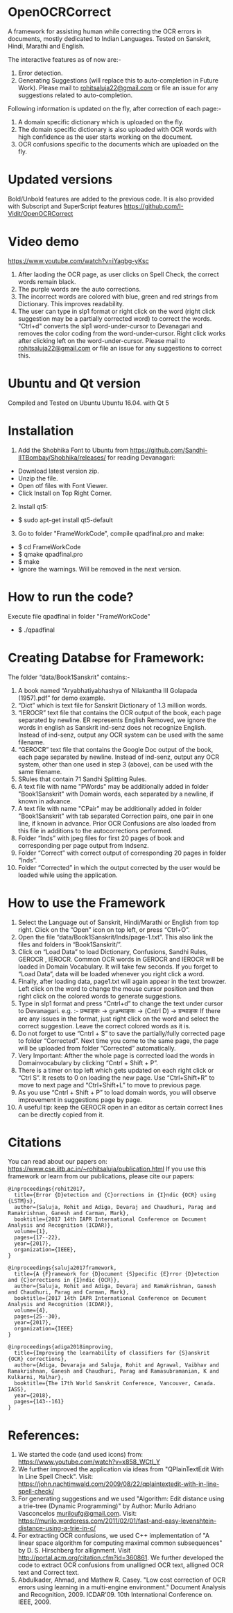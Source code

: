 # OpenOCRCorrect
A framework for assisting human while correcting the OCR errors in documents, mostly dedicated to Indian Languages.
Tested on Sanskrit, Hindi, Marathi and English.

The interactive features as of now are:-
1. Error detection.
2. Generating Suggestions (will replace this to auto-completion in Future Work).
Please mail to rohitsaluja22@gmail.com or file an issue for any suggestions related to auto-completion.

Following information is updated on the fly, after correction of each page:-
1. A domain specific dictionary which is uploaded on the fly.
2. The domain specific dictionary is also uploaded with OCR words with high confidence as the user starts working on the document.
3. OCR confusions specific to the documents which are uploaded on the fly.

# Updated versions

Bold/Unbold features are added to the previous code.
It is also provided with Subscript and SuperScript features
https://github.com/I-Vidit/OpenOCRCorrect

# Video demo

https://www.youtube.com/watch?v=iYagbg-yKsc 
1. After laoding the OCR page, as user clicks on Spell Check, the correct words remain black.
2. The purple words are the auto corrections.
3. The incorrect words are colored with blue, green and red strings from Dictionary. This improves readability.
4. The user can type in slp1 format or right click on the word (right click suggestion may be a partially corrected word) to correct the words. "Ctrl+d" converts the slp1 word-under-cursor to Devanagari and removes the color coding from the word-under-cursor.
Right click works after clicking left on the word-under-cursor. Please mail to rohitsaluja22@gmail.com or file an issue for any suggestions to correct this.

# Ubuntu and Qt version

Compiled and Tested on Ubuntu Ubuntu 16.04. with Qt 5

# Installation

1. Add the Shobhika Font to Ubuntu from https://github.com/Sandhi-IITBombay/Shobhika/releases/ for reading Devanagari:
- Download latest version zip.
- Unzip the file.
- Open otf files with Font Viewer.
- Click Install on Top Right Corner.

2. Install qt5:
- $ sudo apt-get install qt5-default

3. Go to folder "FrameWorkCode", compile qpadfinal.pro and make:
- $ cd FrameWorkCode
- $ qmake qpadfinal.pro
- $ make
- Ignore the warnings. Will be removed in the next version.

# How to run the code?

Execute file qpadfinal in folder "FrameWorkCode"
- $ ./qpadfinal

# Creating Databse for Framework:

The folder “data/Book1Sanskrit” contains:-
1) A book named “Aryabhatiyabhashya of Nilakantha III Golapada (1957).pdf” for demo example.
2) “Dict” which is text file for Sanskrit Dictionary of 1.3 million words.
3) “IEROCR” text file that contains the OCR output of the book, each page separated by newline. ER represents English Removed, we ignore the words in english as Sanskrit ind-senz does not recognize English. Instead of ind-senz, output any OCR system can be used with the same filename.
4) “GEROCR” text file that contains the Google Doc output of the book, each page separated by newline. Instead of ind-senz, output any OCR system, other than one used in step 3 (above), can be used with the same filename.
5) SRules that contain 71 Sandhi Splitting Rules.
6) A text file with name "PWords" may be additionally added in folder "Book1Sanskrit" with Domain words, each separated by a newline, if known in advance.
7) A text file with name "CPair" may be additionally added in folder "Book1Sanskrit" with tab separated Correction pairs, one pair in one line, if known in advance. Prior OCR Confusions are also loaded from this file in additions to the autocorrections performed.
8) Folder “Inds” with jpeg files for first 20 pages of book and corresponding per page output from Indsenz.
9) Folder “Correct” with correct output of corresponding 20 pages in folder “Inds”.
10) Folder “Corrected” in which the output corrected by the user would be loaded while using the application.

# How to use the Framework

1) Select the Language out of Sanskrit, Hindi/Marathi or English from top right. Click on the “Open” icon on top left, or press “Ctrl+O”.
2) Open the file “data/Book1Sanskrit/Inds/page-1.txt”. This also link the files and folders in “Book1Sanskrit/”.
3) Click on “Load Data” to load Dictionary, Confusions, Sandhi Rules, GEROCR , IEROCR. Common OCR words in GEROCR and IEROCR will be loaded in Domain Vocabulary. It will take few seconds.
If you forget to “Load Data”, data will be loaded whenever you right click a word.
4) Finally, after loading data, page1.txt will again appear in the text browzer. Left click on the word to change the mouse cursor position and then right click on the colored words to generate suggestions.
5) Type in slp1 format and press “Cntrl+d” to change the text under cursor to Devanagari.
e.g. :-
प्रन्थाङ्कः -> graन्थाङ्कः -> (Cntrl D) -> ग्रन्थाङ्कः
If there are any issues in the format, just right click on the word and select the correct suggestion. Leave the correct colored words as it is.
6) Do not forget to use “Cntrl + S” to save the partially/fully corrected page to folder “Corrected”. Next time you come to the same page, the page will be uploaded from folder “Corrected” automatically.
7) Very Important: Afther the whole page is corrected load the words in Domainvocabulary by clicking “Cntrl + Shift + P”.
8) There is a timer on top left which gets updated on each right click or “Ctrl S”. It resets to 0 on loading the new page. Use “Ctrl+Shift+R” to move to next page and “Ctrl+Shift+L” to move to previous page.
9) As you use “Cntrl + Shift + P” to load domain words, you will observe improvement in suggestions page by page.
10) A useful tip: keep the GEROCR open in an editor as certain correct lines can be directly copied from it.

# Citations

You can read about our papers on: https://www.cse.iitb.ac.in/~rohitsaluja/publication.html
If you use this framework or learn from our publications, please cite our papers:
```
@inproceedings{rohit2017,
  title={Error {D}etection and {C}orrections in {I}ndic {OCR} using {LSTM}s},
  author={Saluja, Rohit and Adiga, Devaraj and Chaudhuri, Parag and Ramakrishnan, Ganesh and Carman, Mark},
  booktitle={2017 14th IAPR International Conference on Document Analysis and Recognition (ICDAR)},
  volume={1},
  pages={17--22},
  year={2017},
  organization={IEEE},
}

@inproceedings{saluja2017framework,
  title={A {F}ramework for {D}ocument {S}pecific {E}rror {D}etection and {C}orrections in {I}ndic {OCR}},
  author={Saluja, Rohit and Adiga, Devaraj and Ramakrishnan, Ganesh and Chaudhuri, Parag and Carman, Mark},
  booktitle={2017 14th IAPR International Conference on Document Analysis and Recognition (ICDAR)},
  volume={4},
  pages={25--30},
  year={2017},
  organization={IEEE}
}

@inproceedings{adiga2018improving,
  title={Improving the learnability of classifiers for {S}anskrit {OCR} corrections},
  author={Adiga, Devaraja and Saluja, Rohit and Agrawal, Vaibhav and Ramakrishnan, Ganesh and Chaudhuri, Parag and Ramasubramanian, K and Kulkarni, Malhar},
  booktitle={The 17th World Sanskrit Conference, Vancouver, Canada. IASS},
  year={2018},
  pages={143--161}
}
```
# References:
1. We started the code (and used icons) from: https://www.youtube.com/watch?v=x858_WCtl_Y
2. We further improved the application via ideas from "QPlainTextEdit With In Line Spell Check". Visit: https://john.nachtimwald.com/2009/08/22/qplaintextedit-with-in-line-spell-check/
3. For generating suggestions and  we used "Algorithm: Edit distance using a trie-tree (Dynamic Programming)" by Author: Murilo Adriano Vasconcelos <muriloufg@gmail.com>.
Visit: https://murilo.wordpress.com/2011/02/01/fast-and-easy-levenshtein-distance-using-a-trie-in-c/
4. For extracting OCR confusions, we used C++ implementation of "A linear space algorithm for computing maximal common subsequences" by D. S. Hirschberg for allignment. Visit  http://portal.acm.org/citation.cfm?id=360861. 
We further developed the code to extract OCR confusions from unalligned OCR text, alligned OCR text and Correct text.
5. Abdulkader, Ahmad, and Mathew R. Casey. "Low cost correction of OCR errors using learning in a multi-engine environment." Document Analysis and Recognition, 2009. ICDAR'09. 10th International Conference on. IEEE, 2009.


